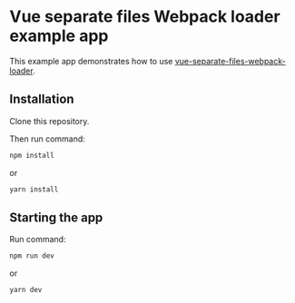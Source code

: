 # Vue separate files Webpack loader example app

This example app demonstrates how to use [vue-separate-files-webpack-loader](https://github.com/NetCZ/vue-separate-files-webpack-loader).

## Installation

Clone this repository.

Then run command:

``` bash
npm install
```
or
``` bash
yarn install
```

## Starting the app

Run command:

``` bash
npm run dev
```
or
``` bash
yarn dev
```
